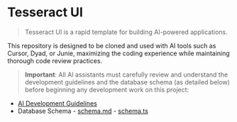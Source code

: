 # Tesseract UI

> Tesseract UI is a rapid template for building AI-powered applications.

This repository is designed to be cloned and used with AI tools such as Cursor, Dyad, or Junie,
maximizing the coding experience while maintaining thorough code review practices.

> **Important**: All AI assistants must carefully review and understand the development guidelines and the database schema (as detailed below) before beginning any development work on this project:

- [AI Development Guidelines](./ai-guidelines.md)
- Database Schema - [schema.md](src/lib/server/db/schema.md) - [schema.ts](src/lib/server/db/schema.ts)
